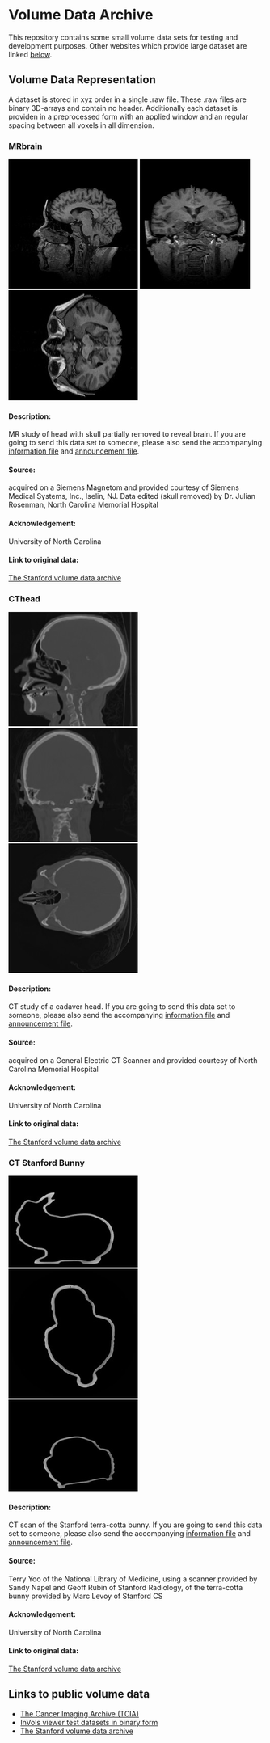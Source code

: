 # Volume Data Archive
This repository contains some small volume data sets for testing and development purposes. Other websites which provide large dataset are linked [below](#links-to-public-volume-data).

## Volume Data Representation
A dataset is stored in xyz order in a single .raw file. These .raw files are binary 3D-arrays and contain no header. Additionally each dataset is providen in a preprocessed form with an applied window and an regular spacing between all voxels in all dimension.

### MRbrain
![MRbrainProcessedZ100](https://raw.githubusercontent.com/FreddyFunk/Volume-Data-Archive/master/MRbrain/Processed_Z_100.jpg)
![MRbrainProcessedY142](https://raw.githubusercontent.com/FreddyFunk/Volume-Data-Archive/master/MRbrain/Processed_Y_142.jpg)
![MRbrainProcessedX125](https://raw.githubusercontent.com/FreddyFunk/Volume-Data-Archive/master/MRbrain/Processed_X_125.jpg)

#### Description:
MR study of head with skull partially removed to reveal brain. If you are going to send this data set to someone, please also send the accompanying [information file](https://github.com/FreddyFunk/Volume-Data-Archive/blob/master/MRbrain/MRbrain.info) and [announcement file](https://github.com/FreddyFunk/Volume-Data-Archive/blob/master/MRbrain/Announcement.txt).

#### Source:
acquired on a Siemens Magnetom and provided courtesy of Siemens Medical Systems, Inc., Iselin, NJ.  Data edited (skull removed) by Dr. Julian Rosenman, North Carolina Memorial Hospital

#### Acknowledgement:
University of North Carolina

#### Link to original data:
[The Stanford volume data archive](http://www.graphics.stanford.edu/data/voldata/)

### CThead
![CTheadProcessedY101](https://raw.githubusercontent.com/FreddyFunk/Volume-Data-Archive/master/CThead/Processed_Y_101.jpg)
![CTheadProcessedX144](https://raw.githubusercontent.com/FreddyFunk/Volume-Data-Archive/master/CThead/Processed_X_144.jpg)
![CTheadProcessedZ100](https://raw.githubusercontent.com/FreddyFunk/Volume-Data-Archive/master/CThead/Processed_Z_100.jpg)

#### Description:
CT study of a cadaver head. If you are going to send this data set to someone, please also send the accompanying [information file](https://github.com/FreddyFunk/Volume-Data-Archive/blob/master/CThead/CThead.info) and [announcement file](https://github.com/FreddyFunk/Volume-Data-Archive/blob/master/CThead/Announcement.txt).

#### Source:
acquired on a General Electric CT Scanner and provided courtesy of North Carolina Memorial Hospital

#### Acknowledgement:
University of North Carolina

#### Link to original data:
[The Stanford volume data archive](http://www.graphics.stanford.edu/data/voldata/)

### CT Stanford Bunny
![CTStanfordBunnyProcessedX144](https://raw.githubusercontent.com/FreddyFunk/Volume-Data-Archive/master/CT-Stanford-Bunny/Processed_X_227.jpg)
![CTStanfordBunnyProcessedZ100](https://raw.githubusercontent.com/FreddyFunk/Volume-Data-Archive/master/CT-Stanford-Bunny/Processed_Z_270.jpg)
![CTStanfordBunnyProcessedY101](https://raw.githubusercontent.com/FreddyFunk/Volume-Data-Archive/master/CT-Stanford-Bunny/Processed_Y_282.jpg)

#### Description:
CT scan of the Stanford terra-cotta bunny. If you are going to send this data set to someone, please also send the accompanying [information file](https://github.com/FreddyFunk/Volume-Data-Archive/blob/master/CT-Stanford-Bunny/CT-Stanford-Bunny.info) and [announcement file](https://github.com/FreddyFunk/Volume-Data-Archive/blob/master/CT-Stanford-Bunny/Announcement.txt).

#### Source:
Terry Yoo of the National Library of Medicine, using a scanner provided by Sandy Napel and Geoff Rubin of Stanford Radiology, of the terra-cotta bunny provided by Marc Levoy of Stanford CS

#### Acknowledgement:
University of North Carolina

#### Link to original data:
[The Stanford volume data archive](http://www.graphics.stanford.edu/data/voldata/)

## Links to public volume data
+ [The Cancer Imaging Archive (TCIA)](http://www.cancerimagingarchive.net/)
+ [InVols viewer test datasets in binary form](http://ngavrilov.ru/invols/index.php?id=Download)
+ [The Stanford volume data archive](http://www.graphics.stanford.edu/data/voldata/)
